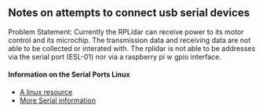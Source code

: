 ##  Notes on attempts to connect usb serial devices

Problem Statement:  Currently the RPLidar can receive power to its motor control and its microchip.  The transmission data and receiving data are not able to be collected or interated with.  The rplidar is not able to be addresses via the serial port (ESL-01) nor via a raspberry pi w gpio interface.   

#### Information on the Serial Ports Linux
- [A linux resource ](https://www.baeldung.com/linux/map-serial-port-dev-tty#:~:text=A%20serial%20port%20is%20a,network%20devices%20to%20a%20computer.)
- [More Serial information](https://www.baeldung.com/linux/all-serial-devices#:~:text=The%20filesystem%20under%20the%20%2Fsys,for%20specific%20serial%20device%20groups.)
